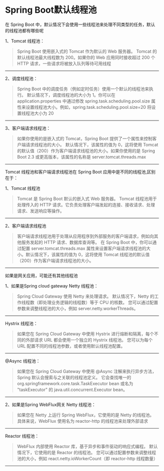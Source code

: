 # Spring Boot默认线程池

在 Spring Boot 中，默认情况下会使用一些线程池来处理不同类型的任务，默认的线程池都有哪些呢

1、Tomcat 线程池：
>Spring Boot 使用嵌入式的 Tomcat 作为默认的 Web 服务器。
Tomcat 的默认线程池最大线程数为 200。如果你的 Web 应用同时接收超过 200 个 HTTP 请求，一些请求将被放入队列等待可用线程
---
2、调度线程池：
>Spring Boot 中的调度任务（例如定时任务）使用一个默认的线程池来执行。
默认情况下，调度线程池的大小为 1。你可以在 application.properties 中通过修改 spring.task.scheduling.pool.size 属性来设置线程池大小。例如，spring.task.scheduling.pool.size=20 将设置线程池大小为 20
---
3、客户端请求线程池：
>如果你使用的是嵌入式的 Tomcat，Spring Boot 提供了一个属性来控制客户端请求线程池的大小。
默认情况下，该属性的值为 0，这将使用 Tomcat 的默认值（200）作为客户端请求线程池的大小。如果你使用的是 Spring Boot 2.3 或更高版本，该属性的名称是 server.tomcat.threads.max
---

Tomcat 线程池和客户端请求线程池在 Spring Boot 应用中是不同的线程池,区别在于：

1、Tomcat 线程池
>Tomcat 是 Spring Boot 默认的嵌入式 Web 服务器。
Tomcat 线程池用于处理传入的 HTTP 请求。它负责处理客户端发起的连接、接收请求、处理请求、发送响应等操作。
---
2、客户端请求线程池
>客户端请求线程池用于处理从应用程序到外部服务的客户端请求，例如向其他服务发起的 HTTP 请求、数据库查询等。
在 Spring Boot 中，你可以通过配置 server.tomcat.threads.max 属性来设置客户端请求线程池的大小。默认情况下，该属性的值为 0，这将使用 Tomcat 线程池的默认值（200）作为客户端请求线程池的大小。
---

如果是网关应用，可能还有其他线程池

1、如果是Spring cloud gateway
Netty 线程池：
>Spring Cloud Gateway 使用 Netty 来处理请求。
默认情况下，Netty 的工作线程数（即处理业务逻辑的线程数）等于 CPU 的核数。
您可以通过配置参数来调整线程池的大小，例如 server.netty.workerThreads。
---
Hystrix 线程池：
>如果您在 Spring Cloud Gateway 中使用 Hystrix 进行熔断和隔离，每个不同的外部请求 URL 都会使用一个独立的 Hystrix 线程池。
> 您可以为每个 URL 配置不同的线程池参数，或者使用默认线程池配置。
---
@Async 线程池：
>如果您在 Spring Cloud Gateway 中使用 @Async 注解来执行异步方法，Spring 默认会搜索与之关联的线程池定义。
> 它会查找唯一的 org.springframework.core.task.TaskExecutor bean 或名为 "taskExecutor" 的 java.util.concurrent.Executor bean。
---

2、如果是Spring WebFlux网关
Netty 线程池：
>如果您在 Netty 上运行 Spring WebFlux，它使用的是 Netty 的线程池。
具体来说，WebFlux 使用名为 reactor-http 的线程池来处理外部请求
---

Reactor 线程池：
>WebFlux 内部使用 Reactor 库，基于异步和事件驱动的响应式编程。
> 默认情况下，它使用的是 Reactor 的线程池。
> 您可以通过配置参数来调整线程池的大小，例如 react.netty.ioWorkerCount（即 reactor-http 线程数量）
---